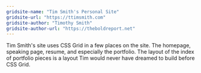 ```yaml
---
gridsite-name: "Tim Smith's Personal Site"
gridsite-url: "https://ttimsmith.com"
gridsite-author: "Timothy Smith"
gridsite-author-url: "https://theboldreport.net"
---
```


Tim Smith's site uses CSS Grid in a few places on the site. The homepage, speaking page, resume, and especially the portfolio. The layout of the index of portfolio pieces is a layout Tim would never have dreamed to build before CSS Grid.
